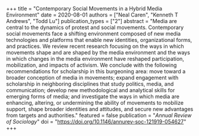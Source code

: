 +++
title = "Contemporary Social Movements in a Hybrid Media Environment"
date = 2020-08-01
authors = ["Neal Caren", "Kenneth T Andrews", "Todd Lu"]
publication_types = ["2"]
abstract = "Media are central to the dynamics of protest and social movements. Contemporary social movements face a shifting environment composed of new media technologies and platforms that enable new identities, organizational forms, and practices. We review recent research focusing on the ways in which movements shape and are shaped by the media environment and the ways in which changes in the media environment have reshaped participation, mobilization, and impacts of activism. We conclude with the following recommendations for scholarship in this burgeoning area: move toward a broader conception of media in movements; expand engagement with scholarship in neighboring disciplines that study politics, media, and communication; develop new methodological and analytical skills for emerging forms of media; and investigate the ways in which media are enhancing, altering, or undermining the ability of movements to mobilize support, shape broader identities and attitudes, and secure new advantages from targets and authorities."
featured = false
publication = "*Annual Review of Sociology*"
doi = "https://doi.org/10.1146/annurev-soc-121919-054627"
+++
